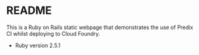 # README

This is a Ruby on Rails static webpage that demonstrates the use of Predix CI whilst deploying to Cloud Foundry.

* Ruby version 2.5.1